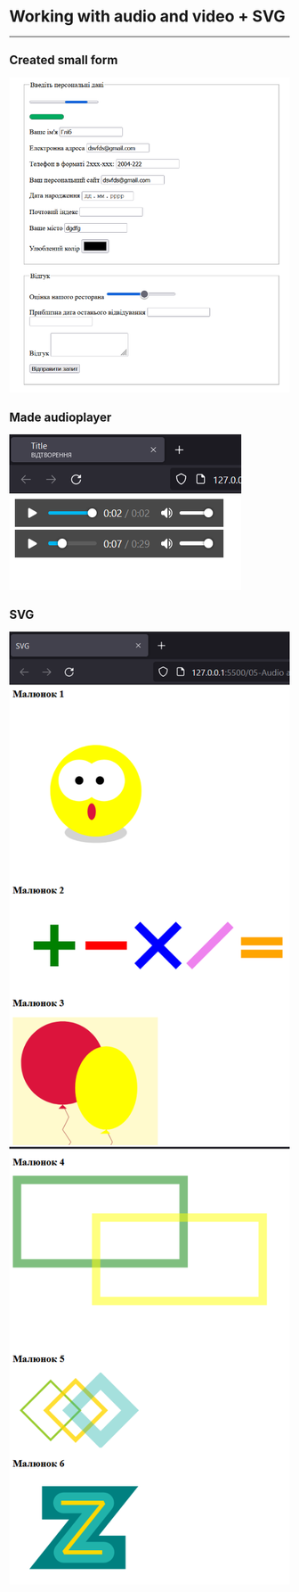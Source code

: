 # Working with audio and video + SVG
---
## Created small form
![](index.png)
## Made audioplayer
![](audio.png)
## SVG
![](svg(1).png)
![](svg(2).png)
